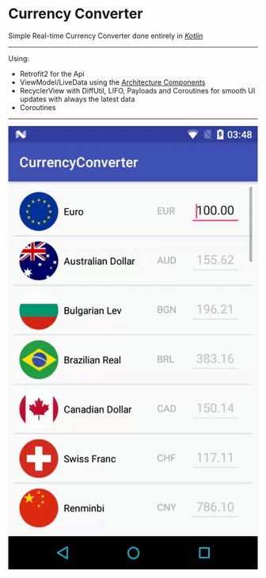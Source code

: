 Currency Converter
================

Simple Real-time Currency Converter done entirely in *[Kotlin](https://developer.android.com/kotlin/index.html)*

---
Using:
 - Retrofit2 for the Api
 - ViewModel/LiveData using the [Architecture Components](https://developer.android.com/topic/libraries/architecture/viewmodel.html)
 - RecyclerView with DiffUtil, LIFO, Payloads and Coroutines for smooth UI updates with always the latest data
 - Coroutines

---
<p align="center">
<img src="demo.gif" alt="Demo"/>
</p>

